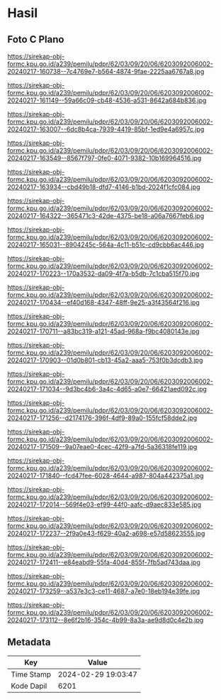 # Hasil

## Foto C Plano

https://sirekap-obj-formc.kpu.go.id/a239/pemilu/pdpr/62/03/09/20/06/6203092006002-20240217-160738--7c4769e7-b564-4874-9fae-2225aa6767a8.jpg

https://sirekap-obj-formc.kpu.go.id/a239/pemilu/pdpr/62/03/09/20/06/6203092006002-20240217-161149--59a66c09-cb48-4536-a531-8642a684b836.jpg

https://sirekap-obj-formc.kpu.go.id/a239/pemilu/pdpr/62/03/09/20/06/6203092006002-20240217-163007--6dc8b4ca-7939-4419-85bf-1ed9e4a6957c.jpg

https://sirekap-obj-formc.kpu.go.id/a239/pemilu/pdpr/62/03/09/20/06/6203092006002-20240217-163549--8567f797-0fe0-4071-9382-10b169964516.jpg

https://sirekap-obj-formc.kpu.go.id/a239/pemilu/pdpr/62/03/09/20/06/6203092006002-20240217-163934--cbd49b18-dfd7-4146-b1bd-2024f1cfc084.jpg

https://sirekap-obj-formc.kpu.go.id/a239/pemilu/pdpr/62/03/09/20/06/6203092006002-20240217-164322--365471c3-42de-4375-be18-a06a7667feb6.jpg

https://sirekap-obj-formc.kpu.go.id/a239/pemilu/pdpr/62/03/09/20/06/6203092006002-20240217-165031--8904245c-564a-4c11-b51c-cd9cbb6ac446.jpg

https://sirekap-obj-formc.kpu.go.id/a239/pemilu/pdpr/62/03/09/20/06/6203092006002-20240217-170223--170a3532-da09-4f7a-b5db-7c1cba515f70.jpg

https://sirekap-obj-formc.kpu.go.id/a239/pemilu/pdpr/62/03/09/20/06/6203092006002-20240217-170434--ef40d168-4347-48ff-9e25-a3f43564f216.jpg

https://sirekap-obj-formc.kpu.go.id/a239/pemilu/pdpr/62/03/09/20/06/6203092006002-20240217-170711--a83bc319-a121-45ad-968a-f9bc4080143e.jpg

https://sirekap-obj-formc.kpu.go.id/a239/pemilu/pdpr/62/03/09/20/06/6203092006002-20240217-170903--01d0b801-cb13-45a2-aaa5-753f0b3dcdb3.jpg

https://sirekap-obj-formc.kpu.go.id/a239/pemilu/pdpr/62/03/09/20/06/6203092006002-20240217-171034--9d3bc4b6-3a4c-4d65-a0e7-66421aed092c.jpg

https://sirekap-obj-formc.kpu.go.id/a239/pemilu/pdpr/62/03/09/20/06/6203092006002-20240217-171256--d2174176-396f-4df9-89a0-155fcf58dde2.jpg

https://sirekap-obj-formc.kpu.go.id/a239/pemilu/pdpr/62/03/09/20/06/6203092006002-20240217-171509--9a07eae0-4cec-42f9-a7fd-5a36318fe119.jpg

https://sirekap-obj-formc.kpu.go.id/a239/pemilu/pdpr/62/03/09/20/06/6203092006002-20240217-171840--fcd47fee-6028-4644-a987-804a442375a1.jpg

https://sirekap-obj-formc.kpu.go.id/a239/pemilu/pdpr/62/03/09/20/06/6203092006002-20240217-172014--569f4e03-ef99-44f0-aafc-d9aec833e585.jpg

https://sirekap-obj-formc.kpu.go.id/a239/pemilu/pdpr/62/03/09/20/06/6203092006002-20240217-172237--2f9a0e43-f629-40a2-a698-e57d58623555.jpg

https://sirekap-obj-formc.kpu.go.id/a239/pemilu/pdpr/62/03/09/20/06/6203092006002-20240217-172411--e84eabd9-55fa-40d4-855f-7fb5ad743daa.jpg

https://sirekap-obj-formc.kpu.go.id/a239/pemilu/pdpr/62/03/09/20/06/6203092006002-20240217-173259--a537e3c3-ce11-4687-a7e0-18eb194e39fe.jpg

https://sirekap-obj-formc.kpu.go.id/a239/pemilu/pdpr/62/03/09/20/06/6203092006002-20240217-173112--8e6f2b16-354c-4b99-8a3a-ae9d8d0c4e2b.jpg


## Metadata

| Key        | Value               |
| ---------- | ------------------- |
| Time Stamp | 2024-02-29 19:03:47 |
| Kode Dapil | 6201                |



